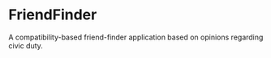 # FriendFinder
A compatibility-based friend-finder application based on opinions regarding civic duty.
